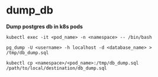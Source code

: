 # dump_db

**Dump postgres db in k8s pods**

    kubectl exec -it <pod_name> -n <namespace> -- /bin/bash
    
    pg_dump -U <username> -h localhost -d <database_name> > /tmp/db_dump.sql
    
    kubectl cp <namespace>/<pod_name>:/tmp/db_dump.sql /path/to/local/destination/db_dump.sql
